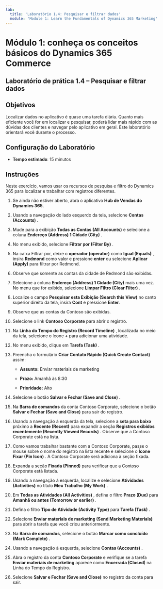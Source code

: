 ```yaml
---
lab:
  title: 'Laboratório 1.4: Pesquisar e filtrar dados'
  module: 'Module 1: Learn the Fundamentals of Dynamics 365 Marketing'
---
```


<a name="module-1-learn-the-fundamentals-of-dynamics-365-marketing"></a>Módulo 1: conheça os conceitos básicos do Dynamics 365 Commerce
========================

## <a name="practice-lab-14---search-and-filter-data"></a>Laboratório de prática 1.4 – Pesquisar e filtrar dados

## <a name="objectives"></a>Objetivos

Localizar dados no aplicativo é quase uma tarefa diária. Quanto mais eficiente você for em localizar e pesquisar, poderá lidar mais rápido com as dúvidas dos clientes e navegar pelo aplicativo em geral.  Este laboratório orientará você durante o processo.

## <a name="lab-setup"></a>Configuração do Laboratório

  - **Tempo estimado**: 15 minutos

## <a name="instructions"></a>Instruções

Neste exercício, vamos usar os recursos de pesquisa e filtro do Dynamics 365 para localizar e trabalhar com registros diferentes. 

1. Se ainda não estiver aberto, abra o aplicativo **Hub de Vendas do Dynamics 365**. 

2. Usando a navegação do lado esquerdo da tela, selecione **Contas (Accounts)** . 

3. Mude para a exibição **Todas as Contas (All Accounts)** e selecione a coluna **Endereço (Address) 1 Cidade (City)** . 

4. No menu exibido, selecione **Filtrar por (Filter By)** .

5. Na caixa Filtrar por, deixe o **operador (operator)** como **Igual (Equals)** , insira **Redmond** como valor e pressione **enter** ou selecione **Aplicar (Apply)** para filtrar por Redmond.

6. Observe que somente as contas da cidade de Redmond são exibidas. 

7. Selecione a coluna **Endereço (Address) 1 Cidade (City)** mais uma vez. No menu que for exibido, selecione **Limpar Filtro (Clear Filter)** . 

8. Localize o campo **Pesquisar esta Exibição (Search this View)** no canto superior direito da tela, insira **Cont** e pressione **Enter**.

9. Observe que as contas da Contoso são exibidas. 

10. Selecione o link **Contoso Corporate** para abrir o registro. 

11. Na **Linha do Tempo do Registro (Record Timeline)** , localizada no meio da tela, selecione o ícone **+** para adicionar uma atividade. 

12. No menu exibido, clique em **Tarefa (Task)** .

13. Preencha o formulário **Criar Contato Rápido (Quick Create Contact)** assim:

    - **Assunto:** Enviar materiais de marketing

    - **Prazo:** Amanhã às 8:30

    - **Prioridade:** Alto

14. Selecione o botão **Salvar e Fechar (Save and Close)** .

15. Na **Barra de comandos** da conta Contoso Corporate, selecione o botão **Salvar e Fechar (Save and Close)** para sair do registro. 

16. Usando a navegação à esquerda da tela, selecione a **seta para baixo** próximo a **Recente (Recent)** para expandir a seção **Registros exibidos recentemente (Recently Viewed Records)** . Observe que a Contoso Corporate está na lista. 

17. Como vamos trabalhar bastante com a Contoso Corporate, passe o mouse sobre o nome do registro na lista recente e selecione o **Ícone Fixar (Pin Icon)** . A Contoso Corporate será adiciona à seção fixada. 

18. Expanda a seção **Fixada (Pinned)** para verificar que a Contoso Corporate está listada. 

19. Usando a navegação à esquerda, localize e selecione **Atividades (Activities)** no título **Meu Trabalho (My Work)** .

20. Em **Todas as Atividades (All Activities)** , defina o filtro **Prazo (Due)** para **Amanhã ou antes (Tomorrow or earlier)** .

21. Defina o filtro **Tipo de Atividade (Activity Type)** para **Tarefa (Task)** .

22. Selecione **Enviar materiais de marketing (Send Marketing Materials)** para abrir a tarefa que você criou anteriormente. 

23. Na **Barra de comandos**, selecione o botão **Marcar como concluído (Mark Complete)** . 

24. Usando a navegação à esquerda, selecione **Contas (Accounts)** .

25. Abra o registro da conta **Contoso Corporate** e verifique se a tarefa **Enviar materiais de marketing** aparece como **Encerrada (Closed)** na Linha do Tempo do Registro. 

26. Selecione **Salvar e Fechar (Save and Close)** no registro da conta para sair. 
